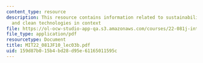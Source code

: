 ```yaml
---
content_type: resource
description: This resource contains information related to sustainability, energy,
  and clean technologies in context
file: https://ol-ocw-studio-app-qa.s3.amazonaws.com/courses/22-081j-introduction-to-sustainable-energy-fall-2010/159d87b015b4bd28d95e61165011595c_MIT22_081JF10_lec03b.pdf
file_type: application/pdf
resourcetype: Document
title: MIT22_081JF10_lec03b.pdf
uid: 159d87b0-15b4-bd28-d95e-61165011595c
---
```


